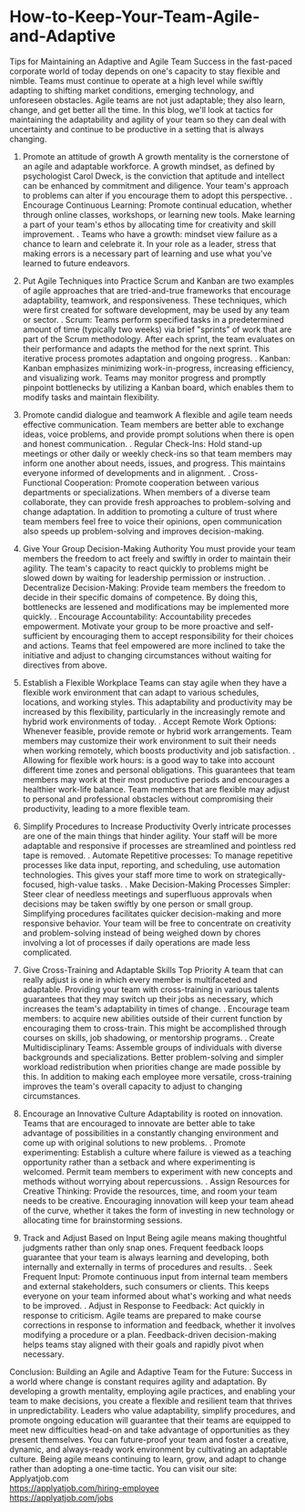 # How-to-Keep-Your-Team-Agile-and-Adaptive
Tips for Maintaining an Adaptive and Agile Team
Success in the fast-paced corporate world of today depends on one's capacity to stay flexible and nimble. Teams must continue to operate at a high level while swiftly adapting to shifting market conditions, emerging technology, and unforeseen obstacles. Agile teams are not just adaptable; they also learn, change, and get better all the time. In this blog, we'll look at tactics for maintaining the adaptability and agility of your team so they can deal with uncertainty and continue to be productive in a setting that is always changing.

1. Promote an attitude of growth
A growth mentality is the cornerstone of an agile and adaptable workforce. A growth mindset, as defined by psychologist Carol Dweck, is the conviction that aptitude and intellect can be enhanced by commitment and diligence. Your team's approach to problems can alter if you encourage them to adopt this perspective.
. Encourage Continuous Learning: Promote continual education, whether through online classes, workshops, or learning new tools. Make learning a part of your team's ethos by allocating time for creativity and skill improvement.
. Teams who have a growth: mindset view failure as a chance to learn and celebrate it. In your role as a leader, stress that making errors is a necessary part of learning and use what you've learned to future endeavors.

2. Put Agile Techniques into Practice
Scrum and Kanban are two examples of agile approaches that are tried-and-true frameworks that encourage adaptability, teamwork, and responsiveness. These techniques, which were first created for software development, may be used by any team or sector.
. Scrum: Teams perform specified tasks in a predetermined amount of time (typically two weeks) via brief "sprints" of work that are part of the Scrum methodology. After each sprint, the team evaluates on their performance and adapts the method for the next sprint. This iterative process promotes adaptation and ongoing progress.
. Kanban: Kanban emphasizes minimizing work-in-progress, increasing efficiency, and visualizing work. Teams may monitor progress and promptly pinpoint bottlenecks by utilizing a Kanban board, which enables them to modify tasks and maintain flexibility.

3. Promote candid dialogue and teamwork
A flexible and agile team needs effective communication. Team members are better able to exchange ideas, voice problems, and provide prompt solutions when there is open and honest communication.
. Regular Check-Ins: Hold stand-up meetings or other daily or weekly check-ins so that team members may inform one another about needs, issues, and progress. This maintains everyone informed of developments and in alignment.
. Cross-Functional Cooperation: Promote cooperation between various departments or specializations. When members of a diverse team collaborate, they can provide fresh approaches to problem-solving and change adaptation.
In addition to promoting a culture of trust where team members feel free to voice their opinions, open communication also speeds up problem-solving and improves decision-making.

4. Give Your Group Decision-Making Authority
You must provide your team members the freedom to act freely and swiftly in order to maintain their agility. The team's capacity to react quickly to problems might be slowed down by waiting for leadership permission or instruction.
. Decentralize Decision-Making: Provide team members the freedom to decide in their specific domains of competence. By doing this, bottlenecks are lessened and modifications may be implemented more quickly.
. Encourage Accountability: Accountability precedes empowerment. Motivate your group to be more proactive and self-sufficient by encouraging them to accept responsibility for their choices and actions.
Teams that feel empowered are more inclined to take the initiative and adjust to changing circumstances without waiting for directives from above.

5. Establish a Flexible Workplace
Teams can stay agile when they have a flexible work environment that can adapt to various schedules, locations, and working styles. This adaptability and productivity may be increased by this flexibility, particularly in the increasingly remote and hybrid work environments of today.
. Accept Remote Work Options: Whenever feasible, provide remote or hybrid work arrangements. Team members may customize their work environment to suit their needs when working remotely, which boosts productivity and job satisfaction.
. Allowing for flexible work hours: is a good way to take into account different time zones and personal obligations. This guarantees that team members may work at their most productive periods and encourages a healthier work-life balance.
Team members that are flexible may adjust to personal and professional obstacles without compromising their productivity, leading to a more flexible team.

6. Simplify Procedures to Increase Productivity
Overly intricate processes are one of the main things that hinder agility. Your staff will be more adaptable and responsive if processes are streamlined and pointless red tape is removed.
. Automate Repetitive processes: To manage repetitive processes like data input, reporting, and scheduling, use automation technologies. This gives your staff more time to work on strategically-focused, high-value tasks.
. Make Decision-Making Processes Simpler: Steer clear of needless meetings and superfluous approvals when decisions may be taken swiftly by one person or small group. Simplifying procedures facilitates quicker decision-making and more responsive behavior.
Your team will be free to concentrate on creativity and problem-solving instead of being weighed down by chores involving a lot of processes if daily operations are made less complicated.

7. Give Cross-Training and Adaptable Skills Top Priority
A team that can really adjust is one in which every member is multifaceted and adaptable. Providing your team with cross-training in various talents guarantees that they may switch up their jobs as necessary, which increases the team's adaptability in times of change.
. Encourage team members: to acquire new abilities outside of their current function by encouraging them to cross-train. This might be accomplished through courses on skills, job shadowing, or mentorship programs.
. Create Multidisciplinary Teams: Assemble groups of individuals with diverse backgrounds and specializations. Better problem-solving and simpler workload redistribution when priorities change are made possible by this.
In addition to making each employee more versatile, cross-training improves the team's overall capacity to adjust to changing circumstances.

8. Encourage an Innovative Culture
Adaptability is rooted on innovation. Teams that are encouraged to innovate are better able to take advantage of possibilities in a constantly changing environment and come up with original solutions to new problems.
. Promote experimenting: Establish a culture where failure is viewed as a teaching opportunity rather than a setback and where experimenting is welcomed. Permit team members to experiment with new concepts and methods without worrying about repercussions.
. Assign Resources for Creative Thinking: Provide the resources, time, and room your team needs to be creative. Encouraging innovation will keep your team ahead of the curve, whether it takes the form of investing in new technology or allocating time for brainstorming sessions.

9. Track and Adjust Based on Input
Being agile means making thoughtful judgments rather than only snap ones. Frequent feedback loops guarantee that your team is always learning and developing, both internally and externally in terms of procedures and results.
. Seek Frequent Input: Promote continuous input from internal team members and external stakeholders, such consumers or clients. This keeps everyone on your team informed about what's working and what needs to be improved.
. Adjust in Response to Feedback: Act quickly in response to criticism. Agile teams are prepared to make course corrections in response to information and feedback, whether it involves modifying a procedure or a plan.
Feedback-driven decision-making helps teams stay aligned with their goals and rapidly pivot when necessary.

Conclusion:
 Building an Agile and Adaptive Team for the Future:
Success in a world where change is constant requires agility and adaptation. By developing a growth mentality, employing agile practices, and enabling your team to make decisions, you create a flexible and resilient team that thrives in unpredictability. Leaders who value adaptability, simplify procedures, and promote ongoing education will guarantee that their teams are equipped to meet new difficulties head-on and take advantage of opportunities as they present themselves. You can future-proof your team and foster a creative, dynamic, and always-ready work environment by cultivating an adaptable culture. Being agile means continuing to learn, grow, and adapt to change rather than adopting a one-time tactic.
You can visit our site: Applyatjob.com<br>
 https://applyatjob.com/hiring-employee<br>
https://applyatjob.com/jobs
